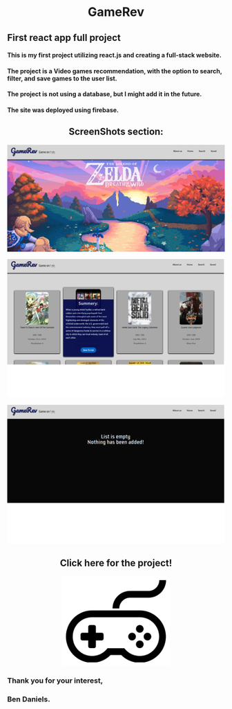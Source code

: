 
<div id="header" align="center">
  <h1>GameRev</h1>
</div>

## First react app full project

#### This is my first project utilizing react.js and creating a full-stack website.<br/>
#### The project is a Video games recommendation, with the option to search, filter, and save games to the user list.<br/>
#### The project is not using a database, but I might add it in the future.<br/>
#### The site was deployed using firebase.<br/>

<h2 align="center">ScreenShots section:</h2>

<p align="center">
  <img src="pic1.png" width="700" title="photo1">
</p>
<p align="center">
  <img src="pic2.png" width="700" title="photo1">
</p>
<p align="center">
  <img src="pic3.png" width="700" title="photo1">
</p>

<h2 align="center">Click here for the project!</h2>
<p align="center">
<a href="https://gamerev-d87e3.web.app/"><img src="icon.png" width="250" title="icon photo" align = "center"></a>
</p>

### Thank you for your interest,
### Ben Daniels.

